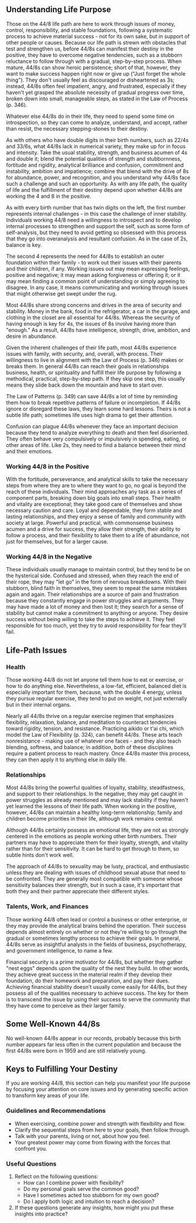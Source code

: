 ## Understanding Life Purpose

Those on the 44/8 life path are here to work through issues of money, control, responsibility, and stable foundations, following a systematic process to achieve material success - not for its own sake, but in support of other people or causes. Because our life path is strewn with obstacles that test and strengthen us, before 44/8s can manifest their destiny in the positive, they have to overcome negative tendencies, such as a stubborn reluctance to follow through with a gradual, step-by-step process. When mature, 44/8s can show heroic persistence; short of that, however, they want to make success happen right now or give up ("Just forget the whole thing"). They don't usually feel as discouraged or disheartened as 3s; instead, 44/8s often feel impatient, angry, and frustrated, especially if they haven't yet grasped the absolute necessity of gradual progress over time, broken down into small, manageable steps, as stated in the Law of Process (p. 346).

Whatever else 44/8s do in their life, they need to spend some time on introspection, so they can come to analyze, understand, and accept, rather than resist, the necessary stepping-stones to their destiny.

As with others who have double digits in their birth numbers, such as 22/4s and 33/6s, what 44/8s lack in numerical variety, they make up for in focus and intensity. Take the usual stability, strength, and business acumen of 4s and double it; blend the potential qualities of strength and stubbornness, fortitude and rigidity, analytical brilliance and confusion, commitment and instability, ambition and impatience; combine that blend with the drive of 8s for abundance, power, and recognition, and you understand why 44/8s face such a challenge and such an opportunity. As with any life path, the quality of life and the fulfillment of their destiny depend upon whether 44/8s are working the 4 and 8 in the positive.

As with every birth number that has twin digits on the left, the first number represents internal challenges - in this case the challenge of inner stability. Individuals working 44/8 need a willingness to introspect and to develop internal processes to strengthen and support the self, such as some form of self-analysis, but they need to avoid getting so obsessed with this process that they go into overanalysis and resultant confusion. As in the case of 2s, balance is key.

The second 4 represents the need for 44/8s to establish an outer foundation within their family - to work out their issues with their parents and their children, if any. Working issues out may mean expressing feelings, positive and negative; it may mean asking forgiveness or offering it; or it may mean finding a common point of understanding or simply agreeing to disagree. In any case, it means communicating and working through issues that might otherwise get swept under the rug.

Most 44/8s share strong concerns and drives in the area of security and stability. Money in the bank, food in the refrigerator, a car in the garage, and clothing in the closet are all essential for 44/8s. Whereas the security of having enough is key for 4s, the issues of 8s involve having more than "enough." As a result, 44/8s have intelligence, strength, drive, ambition, and desire in abundance.

Given the inherent challenges of their life path, most 44/8s experience issues with family, with security, and, overall, with process. Their willingness to live in alignment with the Law of Process (p. 346) makes or breaks them. In general 44/8s can reach their goals in relationships business, health, or spirituality and fulfill their life purpose by following a methodical, practical, step-by-step path. If they skip one step, this usually means they slide back down the mountain and have to start over.

The Law of Patterns (p. 349) can save 44/8s a lot of time by reminding them how to break repetitive patterns of failure or incompletion. If 44/8s ignore or disregard these laws, they learn some hard lessons. Theirs is not a subtle life path; sometimes life uses high drama to get their attention.

Confusion can plague 44/8s whenever they face an important decision because they tend to analyze everything to death and then feel disoriented. They often behave very compulsively or impulsively in spending, eating, or other areas of life. Like 2s, they need to find a balance between their mind and their emotions.

### Working 44/8 in the Positive

With the fortitude, perseverance, and analytical skills to take the necessary steps from where they are to where they want to go, no goal is beyond the reach of these individuals. Their mind approaches any task as a series of component parts, breaking down big goals into small steps. Their health and vitality are exceptional; they take good care of themselves and show necessary caution and care. Loyal and dependable, they form stable and lasting relationships, and they enjoy a sense of family and community with society at large. Powerful and practical, with commonsense business acumen and a drive for success, they allow their strength, their ability to follow a process, and their flexibility to take them to a life of abundance, not just for themselves, but for a larger cause.

### Working 44/8 in the Negative

These individuals usually manage to maintain control, but they tend to be on the hysterical side. Confused and stressed, when they reach the end of their rope, they may "let go" in the form of nervous breakdowns. With their stubborn, blind faith in themselves, they seem to repeat the same mistakes again and again. Their relationships are a source of pain and frustration because they constantly engage in power struggles and arguments. They may have made a lot of money and then lost it; they search for a sense of stability but cannot make a commitment to anything or anyone. They desire success without being willing to take the steps to achieve it. They feel responsible for too much, yet they try to avoid responsibility for fear they'll fail.

## Life-Path Issues

### Health

Those working 44/8 do not let anyone tell them how to eat or exercise, or how to do anything else. Nevertheless, a low-fat, efficient, balanced diet is especially important for them, because, with the double 4 energy, unless they pursue regular exercise, they tend to put on weight, not just externally but in their internal organs.

Nearly all 44/8s thrive on a regular exercise regimen that emphasizes flexibility, relaxation, balance, and meditation to counteract tendencies toward rigidity, tension, and resistance. Practicing aikido or t'ai chi, which model the Law of Flexibility (p. 324), can benefit 44/8s. These arts teach nonresistance - making use of whatever one faces - and they also teach blending, softness, and balance; in addition, both of these disciplines require a patient process to reach mastery. Once 44/8s master this process, they can then apply it to anything else in daily life.

### Relationships

Most 44/8s bring the powerful qualities of loyalty, stability, steadfastness, and support to their relationships. In the negative, they may get caught in power struggles as already mentioned and may lack stability if they haven't yet learned the lessons of their life path. When working in the positive, however, 44/8s can maintain a healthy long-term relationship; family and children become priorities in their life, although work remains central.

Although 44/8s certainly possess an emotional life, they are not as strongly centered in the emotions as people working other birth numbers. Their partners may have to appreciate them for their loyalty, strength, and vitality rather than for their sensitivity. It can be hard to get through to them, so subtle hints don't work well.

The approach of 44/8s to sexuality may be lusty, practical, and enthusiastic unless they are dealing with issues of childhood sexual abuse that need to be confronted. They are generally most compatible with someone whose sensitivity balances their strength, but in such a case, it's important that both they and their partner appreciate their different styles.

### Talents, Work, and Finances

Those working 44/8 often lead or control a business or other enterprise, or they may provide the analytical brains behind the operation. Their success depends almost entirely on whether or not they're willing to go through the gradual or sometimes lengthy process to achieve their goals. In general, 44/8s serve as insightful analysts in the fields of business, psychotherapy, and government intelligence, to name a few.

Financial security is a prime motivator for 44/8s, but whether they gather "nest eggs" depends upon the quality of the nest they build. In other words, they achieve great success in the material realm if they develop their foundation, do their homework and preparation, and pay their dues. Achieving financial stability doesn't usually come easily for 44/8s, but they possess all of the qualities necessary to achieve success. The key for them is to transcend the issue by using their success to serve the community that they have come to perceive as their larger family.

## Some Well-Known 44/8s

No well-known 44/8s appear in our records, probably because this birth number appears far less often in the current population and because the first 44/8s were born in 1959 and are still relatively young.

## Keys to Fulfilling Your Destiny

If you are working 44/8, this section can help you manifest your life purpose by focusing your attention on core issues and by generating specific action to transform key areas of your life.

### Guidelines and Recommendations

* When exercising, combine power and strength with flexibility and flow.
* Clarify the sequential steps from here to your goals, then follow through.
* Talk with your parents, living or not, about how you feel.
* Your greatest power may come from flowing with the forces that confront you.

### Useful Questions

1. Reflect on the following questions:
    * How can I combine power with flexibility?
    * Do my personal goals serve the common good?
    * Have I sometimes acted too stubborn for my own good?
    * Do I apply both logic and intuition to reach a decision?
2. If these questions generate any insights, how might you put these insights into practice?
